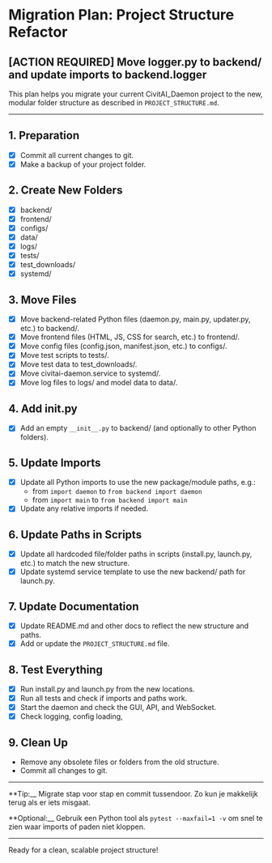 # Migration Plan: Project Structure Refactor

## [ACTION REQUIRED] Move logger.py to backend/ and update imports to backend.logger

This plan helps you migrate your current CivitAI_Daemon project to the new, modular folder structure as described in `PROJECT_STRUCTURE.md`.

---

## 1. Preparation

- [x] Commit all current changes to git.
- [x] Make a backup of your project folder.

## 2. Create New Folders

- [x] backend/
- [x] frontend/
- [x] configs/
- [x] data/
- [x] logs/
- [x] tests/
- [x] test_downloads/
- [x] systemd/

## 3. Move Files

- [x] Move backend-related Python files (daemon.py, main.py, updater.py, etc.) to backend/.
- [x] Move frontend files (HTML, JS, CSS for search, etc.) to frontend/.
- [x] Move config files (config.json, manifest.json, etc.) to configs/.
- [x] Move test scripts to tests/.
- [x] Move test data to test_downloads/.
- [x] Move civitai-daemon.service to systemd/.
- [x] Move log files to logs/ and model data to data/.

## 4. Add __init__.py

- [x] Add an empty `__init__.py` to backend/ (and optionally to other Python folders).

## 5. Update Imports

- [x] Update all Python imports to use the new package/module paths, e.g.:
  - from `import daemon` to `from backend import daemon`
  - from `import main` to `from backend import main`
- [x] Update any relative imports if needed.

## 6. Update Paths in Scripts

- [x] Update all hardcoded file/folder paths in scripts (install.py, launch.py, etc.) to match the new structure.
- [x] Update systemd service template to use the new backend/ path for launch.py.

## 7. Update Documentation

- [x] Update README.md and other docs to reflect the new structure and paths.
- [x] Add or update the `PROJECT_STRUCTURE.md` file.

## 8. Test Everything

- [x] Run install.py and launch.py from the new locations.
- [x] Run all tests and check if imports and paths work.
- [x] Start the daemon and check the GUI, API, and WebSocket.
- [x] Check logging, config loading,

## 9. Clean Up

- Remove any obsolete files or folders from the old structure.
- Commit all changes to git.

---

**Tip:__ Migrate stap voor stap en commit tussendoor. Zo kun je makkelijk terug als er iets misgaat.

**Optional:__ Gebruik een Python tool als `pytest --maxfail=1 -v` om snel te zien waar imports of paden niet kloppen.

---

Ready for a clean, scalable project structure!
